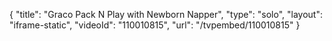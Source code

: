 {
    "title": "Graco Pack N Play with Newborn Napper",
    "type": "solo",
    "layout": "iframe-static",
    "videoId": "110010815",
    "url": "\/tvpembed\/110010815"
}